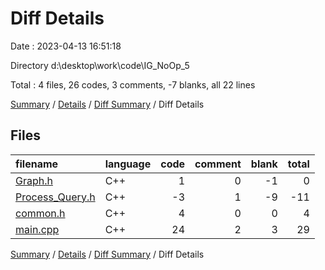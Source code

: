 # Diff Details

Date : 2023-04-13 16:51:18

Directory d:\\desktop\\work\\code\\IG_NoOp_5

Total : 4 files,  26 codes, 3 comments, -7 blanks, all 22 lines

[Summary](results.md) / [Details](details.md) / [Diff Summary](diff.md) / Diff Details

## Files
| filename | language | code | comment | blank | total |
| :--- | :--- | ---: | ---: | ---: | ---: |
| [Graph.h](/Graph.h) | C++ | 1 | 0 | -1 | 0 |
| [Process_Query.h](/Process_Query.h) | C++ | -3 | 1 | -9 | -11 |
| [common.h](/common.h) | C++ | 4 | 0 | 0 | 4 |
| [main.cpp](/main.cpp) | C++ | 24 | 2 | 3 | 29 |

[Summary](results.md) / [Details](details.md) / [Diff Summary](diff.md) / Diff Details